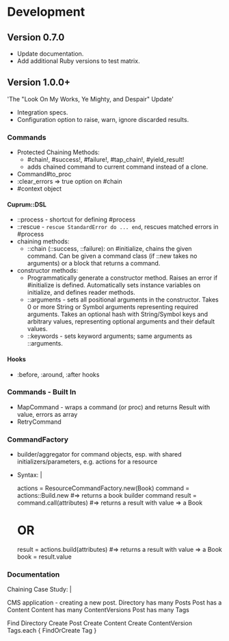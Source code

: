 # Development

## Version 0.7.0

- Update documentation.
- Add additional Ruby versions to test matrix.

## Version 1.0.0+

'The "Look On My Works, Ye Mighty, and Despair" Update'

- Integration specs.
- Configuration option to raise, warn, ignore discarded results.

### Commands

- Protected Chaining Methods:
  - #chain!, #success!, #failure!, #tap_chain!, #yield_result!
  - adds chained command to current command instead of a clone.
- Command#to_proc
- :clear_errors => true option on #chain
- #context object

#### Cuprum::DSL

- ::process - shortcut for defining #process
- ::rescue - `rescue StandardError do ... end`, rescues matched errors in #process
- chaining methods:
  - ::chain (::success, ::failure):
    on #initialize, chains the given command. Can be given a command class
    (if ::new takes no arguments) or a block that returns a command.
- constructor methods:
  - Programmatically generate a constructor method. Raises an error if
    #initialize is defined. Automatically sets instance variables on initialize,
    and defines reader methods.
  - ::arguments - sets all positional arguments in the constructor. Takes 0 or
    more String or Symbol arguments representing required arguments. Takes an
    optional hash with String/Symbol keys and arbitrary values, representing
    optional arguments and their default values.
  - ::keywords - sets keyword arguments; same arguments as ::arguments.

#### Hooks

- :before, :around, :after hooks

### Commands - Built In

- MapCommand - wraps a command (or proc) and returns Result with value, errors
  as array
- RetryCommand

### CommandFactory

- builder/aggregator for command objects, esp. with shared
  initializers/parameters, e.g. actions for a resource
- Syntax: |

  actions = ResourceCommandFactory.new(Book)
  command = actions::Build.new        #=> returns a book builder command
  result  = command.call(attributes)  #=> returns a result with value => a Book
  # OR
  result  = actions.build(attributes) #=> returns a result with value => a Book
  book    = result.value

### Documentation

Chaining Case Study: |

  CMS application - creating a new post.
  Directory has many Posts
  Post has a Content
  Content has many ContentVersions
  Post has many Tags

  Find Directory
  Create Post
  Create Content
  Create ContentVersion
  Tags.each { FindOrCreate Tag }
